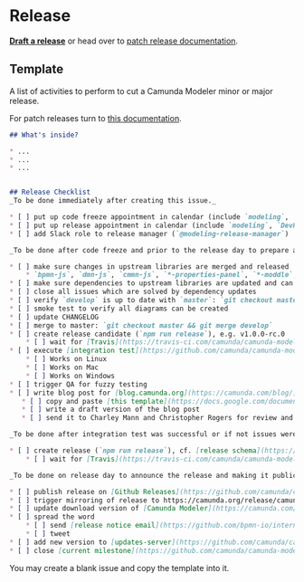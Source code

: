 # Release

__[Draft a release](https://github.com/camunda/camunda-modeler/issues/new?body=%23%23+What%27s+inside%3F%0A%0A*+...%0A*+...%0A*+...%0A%0A%0A%23%23+Release+Checklist%0A_To+be+done+immediately+after+creating+this+issue._%0A%0A*+%5B+%5D+put+up+code+freeze+appointment+in+calendar+%28include+%60modeling%60%2C+%60qa%60%2C+%60infra%60%2C+and+%60Team-Support%60%29%0A*+%5B+%5D+put+up+release+appointment+in+calendar+%28include+%60modeling%60%2C+%60DevRel%60+and+Marketing+%5BCharley+Mann+%26+Christopher+Rogers%5D%29%0A*+%5B+%5D+add+Slack+role+to+release+manager+%28%60%40modeling-release-manager%60%29%0A%0A_To+be+done+after+code+freeze+and+prior+to+the+release+day+to+prepare+and+build+the+release._%0A%0A*+%5B+%5D+make+sure+changes+in+upstream+libraries+are+merged+and+released%0A++++*+%60bpmn-js%60%2C+%60dmn-js%60%2C+%60cmmn-js%60%2C+%60*-properties-panel%60%2C+%60*-moddle%60%2C+...%0A*+%5B+%5D+make+sure+dependencies+to+upstream+libraries+are+updated+and+can+be+installed+%28%60rm+-rf+node_modules+%26%26+npm+i+%26%26+npm+run+all%60+works%29%0A*+%5B+%5D+close+all+issues+which+are+solved+by+dependency+updates%0A*+%5B+%5D+verify+%60develop%60+is+up+to+date+with+%60master%60%3A+%60git+checkout+master+%26%26+git+pull+%26%26+git+checkout+develop+%26%26+git+merge+master%60%0A*+%5B+%5D+smoke+test+to+verify+all+diagrams+can+be+created%0A*+%5B+%5D+update+CHANGELOG%0A*+%5B+%5D+merge+to+master%3A+%60git+checkout+master+%26%26+git+merge+develop%60%0A*+%5B+%5D+create+release+candidate+%28%60npm+run+release%60%29%2C+e.g.+v1.0.0-rc.0%0A++++*+%5B+%5D+wait+for+%5BTravis%5D%28https%3A%2F%2Ftravis-ci.com%2Fcamunda%2Fcamunda-modeler%29+to+build+the+executables%0A*+%5B+%5D+execute+%5Bintegration+test%5D%28https%3A%2F%2Fgithub.com%2Fcamunda%2Fcamunda-modeler%2Fblob%2Fmaster%2Fdocs%2F.project%2FINTEGRATION_TEST.md%29+on+%5Breleased+artifacts%5D%28https%3A%2F%2Fgithub.com%2Fcamunda%2Fcamunda-modeler%2Freleases%29%0A++++*+%5B+%5D+Works+on+Linux%0A++++*+%5B+%5D+Works+on+Mac%0A++++*+%5B+%5D+Works+on+Windows%0A*+%5B+%5D+trigger+QA+for+fuzzy+testing%0A*+%5B+%5D+write+blog+post+for+%5Bblog.camunda.org%5D%28https%3A%2F%2Fcamunda.com%2Fblog%2F%29+according+to+%5Bthis+process%5D%28https%3A%2F%2Fconfluence.camunda.com%2Fpages%2Fviewpage.action%3FspaceKey%3DMAR%26title%3DYour%2BContent%2Bon%2Bthe%2BCamunda%2BBlog%29%0A+++*+%5B+%5D+copy+and+paste+%5Bthis+template%5D%28https%3A%2F%2Fdocs.google.com%2Fdocument%2Fd%2F18aXWFBdbET97EZ_HO1DEVLVsYP-UQEabumSzQdeRbDw%2Fedit%3Fusp%3Dsharing%29+to+a+new+docs+file+in+%5BModeling+blog+posts%5D%28https%3A%2F%2Fdrive.google.com%2Fdrive%2Fu%2F1%2Ffolders%2F1Kw3lo2zbl3HL7w6y19A3S9SdpAdrDcFJ%29%0A+++*+%5B+%5D+write+a+draft+version+of+the+blog+post%0A+++*+%5B+%5D+send+it+to+Charley+Mann+and+Christopher+Rogers+for+review+and+ask+them+to+coordinate+the+publishing%0A%0A_To+be+done+after+integration+test+was+successful+or+if+not+issues+were+fixed._%0A%0A*+%5B+%5D+create+release+%28%60npm+run+release%60%29%2C+cf.+%5Brelease+schema%5D%28https%3A%2F%2Fgithub.com%2Fbpmn-io%2Finternal-docs%2Ftree%2Fmaster%2Frelease-schema%29%0A++++*+%5B+%5D+wait+for+%5BTravis%5D%28https%3A%2F%2Ftravis-ci.com%2Fcamunda%2Fcamunda-modeler%29+to+build+the+executables%0A%0A_To+be+done+on+release+day+to+announce+the+release+and+making+it+publically+available._%0A%0A*+%5B+%5D+publish+release+on+%5BGithub+Releases%5D%28https%3A%2F%2Fgithub.com%2Fcamunda%2Fcamunda-modeler%2Freleases%29%0A*+%5B+%5D+trigger+mirroring+of+release+to+https%3A%2F%2Fcamunda.org%2Frelease%2Fcamunda-modeler%2F+via+%5BJenkins%5D%28https%3A%2F%2Fci.cambpm.camunda.cloud%2Fjob%2Fsideprojects%2Fjob%2Fcamunda-modeler-desktop-RELEASE%2Fbuild%3Fdelay%3D0sec%29%0A*+%5B+%5D+update+download+version+of+%5BCamunda+Modeler%5D%28https%3A%2F%2Fcamunda.com%2Fde%2Fdownload%2Fmodeler%2F%29+by+reaching+out+to+David+Paradis%0A*+%5B+%5D+spread+the+word%0A++++*+%5B+%5D+send+%5Brelease+notice+email%5D%28https%3A%2F%2Fgithub.com%2Fbpmn-io%2Finternal-docs%2Fblob%2Fmaster%2Fcamunda-modeler%2FREADME.md%23release-notice-email%29%0A++++*+%5B+%5D+tweet%0A*+%5B+%5D+add+new+version+to+%5Bupdates-server%5D%28https%3A%2F%2Fgithub.com%2Fcamunda%2Fcamunda-modeler-update-server%29+releases+JSON+file.+Merge+this+file+to+master%2Flive+branches.%0A*+%5B+%5D+close+%5Bcurrent+milestone%5D%28https%3A%2F%2Fgithub.com%2Fcamunda%2Fcamunda-modeler%2Fmilestones%29&title=Release+Camunda+Modeler+vX.X.X&labels=release)__ or head over to [patch release documentation](./PATCH_RELEASE.md).


## Template

A list of activities to perform to cut a Camunda Modeler minor or major release.

For patch releases turn to [this documentation](./PATCH_RELEASE.md).

```markdown
## What's inside?

* ...
* ...
* ...


## Release Checklist
_To be done immediately after creating this issue._

* [ ] put up code freeze appointment in calendar (include `modeling`, `qa`, `infra`, and `Team-Support`)
* [ ] put up release appointment in calendar (include `modeling`, `DevRel` and Marketing [Charley Mann & Christopher Rogers])
* [ ] add Slack role to release manager (`@modeling-release-manager`)

_To be done after code freeze and prior to the release day to prepare and build the release._

* [ ] make sure changes in upstream libraries are merged and released
    * `bpmn-js`, `dmn-js`, `cmmn-js`, `*-properties-panel`, `*-moddle`, ...
* [ ] make sure dependencies to upstream libraries are updated and can be installed (`rm -rf node_modules && npm i && npm run all` works)
* [ ] close all issues which are solved by dependency updates
* [ ] verify `develop` is up to date with `master`: `git checkout master && git pull && git checkout develop && git merge master`
* [ ] smoke test to verify all diagrams can be created
* [ ] update CHANGELOG
* [ ] merge to master: `git checkout master && git merge develop`
* [ ] create release candidate (`npm run release`), e.g. v1.0.0-rc.0
    * [ ] wait for [Travis](https://travis-ci.com/camunda/camunda-modeler) to build the executables
* [ ] execute [integration test](https://github.com/camunda/camunda-modeler/blob/master/docs/.project/INTEGRATION_TEST.md) on [released artifacts](https://github.com/camunda/camunda-modeler/releases)
    * [ ] Works on Linux
    * [ ] Works on Mac
    * [ ] Works on Windows
* [ ] trigger QA for fuzzy testing
* [ ] write blog post for [blog.camunda.org](https://camunda.com/blog/) according to [this process](https://confluence.camunda.com/pages/viewpage.action?spaceKey=MAR&title=Your+Content+on+the+Camunda+Blog)
   * [ ] copy and paste [this template](https://docs.google.com/document/d/18aXWFBdbET97EZ_HO1DEVLVsYP-UQEabumSzQdeRbDw/edit?usp=sharing) to a new docs file in [Modeling blog posts](https://drive.google.com/drive/u/1/folders/1Kw3lo2zbl3HL7w6y19A3S9SdpAdrDcFJ)
   * [ ] write a draft version of the blog post
   * [ ] send it to Charley Mann and Christopher Rogers for review and ask them to coordinate the publishing

_To be done after integration test was successful or if not issues were fixed._

* [ ] create release (`npm run release`), cf. [release schema](https://github.com/bpmn-io/internal-docs/tree/master/release-schema)
    * [ ] wait for [Travis](https://travis-ci.com/camunda/camunda-modeler) to build the executables

_To be done on release day to announce the release and making it publically available._

* [ ] publish release on [Github Releases](https://github.com/camunda/camunda-modeler/releases)
* [ ] trigger mirroring of release to https://camunda.org/release/camunda-modeler/ via [Jenkins](https://ci.cambpm.camunda.cloud/job/sideprojects/job/camunda-modeler-desktop-RELEASE/build?delay=0sec)
* [ ] update download version of [Camunda Modeler](https://camunda.com/de/download/modeler/) by reaching out to David Paradis
* [ ] spread the word
    * [ ] send [release notice email](https://github.com/bpmn-io/internal-docs/blob/master/camunda-modeler/README.md#release-notice-email)
    * [ ] tweet
* [ ] add new version to [updates-server](https://github.com/camunda/camunda-modeler-update-server) releases JSON file. Merge this file to master/live branches.
* [ ] close [current milestone](https://github.com/camunda/camunda-modeler/milestones)
```

You may create a blank issue and copy the template into it.

